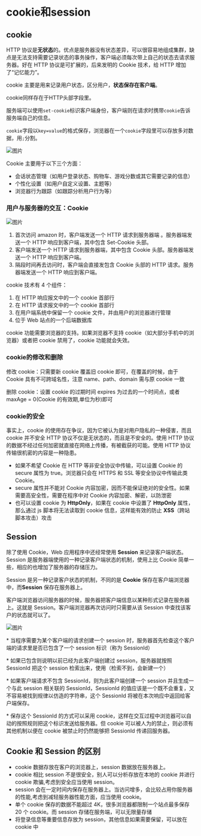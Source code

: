 # cookie和session

## cookie

HTTP 协议是**无状态**的。优点是服务器没有状态差异，可以很容易地组成集群，缺点是无法支持需要记录状态的事务操作，客户端必须每次带上自己的状态去请求服务器。好在 HTTP 协议是可扩展的，后来发明的 Cookie 技术，给 HTTP 增加了“记忆能力”。

cookie 主要是用来记录用户状态，区分用户，**状态保存在客户端**。

cookie同样存在于HTTP头部字段里。

服务端可以使用`set-cookie`标识客户端身份，客户端则在请求时携带`cookie`告诉服务端自己的信息。

`cookie`字段以`key=value`的格式保存，浏览器在一个`cookie`字段里可以存放多对数据，用`;`分割。

![图片](https://mmbiz.qpic.cn/mmbiz_jpg/j3gficicyOvatsNeWhfWKRNKrLlZ0ZQeOtqFxFBK9lrJ5aTqibPO42Q7nJYctibBSHfzE585QicxfCcwE2wRrYCxuZA/640?wx_fmt=jpeg&wxfrom=5&wx_lazy=1&wx_co=1)

Cookie 主要用于以下三个方面：

- 会话状态管理（如用户登录状态、购物车、游戏分数或其它需要记录的信息）
- 个性化设置（如用户自定义设置、主题等）
- 浏览器行为跟踪（如跟踪分析用户行为等）

### 用户与服务器的交互：Cookie

![图片](https://mmbiz.qpic.cn/mmbiz_png/k0UVxv3BTLJficKZyePc37BhQTJhH5RNxfdLyc3Nbsgjmo3bewTJic7bSibUC0D8Kvic8acxAUzpRn1qOCceDk4CIQ/640?wx_fmt=png&wxfrom=5&wx_lazy=1&wx_co=1)

1. 首次访问 amazon 时，客户端发送一个 HTTP 请求到服务器端 。服务器端发送一个 HTTP 响应到客户端，其中包含 Set-Cookie 头部。
2. 客户端发送一个 HTTP 请求到服务器端，其中包含 Cookie 头部。服务器端发送一个 HTTP 响应到客户端。
3. 隔段时间再去访问时，客户端会直接发包含 Cookie 头部的 HTTP 请求。服务器端发送一个 HTTP 响应到客户端。

cookie 技术有 4 个组件：

1. 在 HTTP 响应报文中的一个 cookie 首部行
2. 在 HTTP 请求报文中的一个 cookie 首部行
3. 在用户端系统中保留一个 cookie 文件，并由用户的浏览器进行管理
4. 位于 Web 站点的一个后端数据库

cookie 功能需要浏览器的支持。如果浏览器不支持 cookie（如大部分手机中的浏览器）或者把 cookie 禁用了，cookie 功能就会失效。

### cookie的修改和删除

修改 cookie：只需要新 cookie 覆盖旧 cookie 即可，在覆盖的时候，由于 Cookie 具有不可跨域名性，注意 name、path、domain 需与原 cookie 一致

删除 cookie：设置 cookie 的过期时间 expires 为过去的一个时间点，或者 maxAge = 0(Cookie 的有效期,单位为秒)即可

### cookie的安全

事实上，cookie 的使用存在争议，因为它被认为是对用户隐私的一种侵害，而且 cookie 并不安全 HTTP 协议不仅是无状态的，而且是不安全的。使用 HTTP 协议的数据不经过任何加密就直接在网络上传播，有被截获的可能。使用 HTTP 协议传输很机密的内容是一种隐患。

- 如果不希望 Cookie 在 HTTP 等非安全协议中传输，可以设置 Cookie 的 secure 属性为 true。浏览器只会在 HTTPS 和 SSL 等安全协议中传输此类 Cookie。
- secure 属性并不能对 Cookie 内容加密，因而不能保证绝对的安全性。如果需要高安全性，需要在程序中对 Cookie 内容加密、解密，以防泄密
- 也可以设置 cookie 为 **HttpOnly**，如果在 cookie 中设置了 **HttpOnly** 属性，那么通过 js 脚本将无法读取到 cookie 信息，这样能有效的防止 **XSS**（跨站脚本攻击）攻击

## Session

除了使用 Cookie，Web 应用程序中还经常使用 **Session** 来记录客户端状态。Session 是服务器端使用的一种记录客户端状态的机制，使用上比 Cookie 简单一些，相应的也增加了服务器的存储压力。

Session 是另一种记录客户状态的机制，不同的是 **Cookie** 保存在客户端浏览器中，而**Session** 保存在服务器上。

客户端浏览器访问服务器的时候，服务器把客户端信息以某种形式记录在服务器上。这就是 Session。客户端浏览器再次访问时只需要从该 Session 中查找该客户的状态就可以了。

![图片](https://mmbiz.qpic.cn/mmbiz_png/k0UVxv3BTLJficKZyePc37BhQTJhH5RNxXwrUwE5DwtPrA9s4icyYExwbJ4aicrumOcSoGMiaIc08lXvIbdiasMFuOA/640?wx_fmt=png&wxfrom=5&wx_lazy=1&wx_co=1)

\* 当程序需要为某个客户端的请求创建一个 session 时，服务器首先检查这个客户端的请求里是否已包含了一个 session 标识（称为 SessionId）

\* 如果已包含则说明以前已经为此客户端创建过 session，服务器就按照 SessionId 把这个 session 检索出来，使用（检索不到，会新建一个）

\* 如果客户端请求不包含 SessionId，则为此客户端创建一个 session 并且生成一个与此 session 相关联的 SessionId，SessionId 的值应该是一个既不会重复，又不容易被找到规律以仿造的字符串，这个 SessionId 将被在本次响应中返回给客户端保存。

\* 保存这个 SessionId 的方式可以采用 cookie，这样在交互过程中浏览器可以自动的按照规则把这个标识发送给服务器。但 cookie 可以被人为的禁止，则必须有其他机制以便在 cookie 被禁止时仍然能够把 SessionId 传递回服务器。

## Cookie 和 Session 的区别

- cookie 数据存放在客户的浏览器上，session 数据放在服务器上。
- cookie 相比 session 不是很安全，别人可以分析存放在本地的 cookie 并进行 cookie 欺骗,考虑到安全应当使用 session。
- session 会在一定时间内保存在服务器上。当访问增多，会比较占用你服务器的性能,考虑到减轻服务器性能方面，应当使用 cookie。
- 单个 cookie 保存的数据不能超过 4K，很多浏览器都限制一个站点最多保存 20 个 cookie。而 session 存储在服务端，可以无限量存储
- 将登录信息等重要信息存放为 session，其他信息如果需要保留，可以放在 cookie 中
